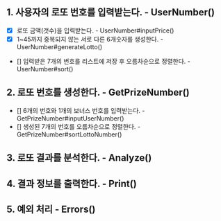 ## 1. 사용자의 로또 번호를 입력받는다.  - UserNumber()
- [x] 로또 금액(갯수)을 입력받는다.  - UserNumber#inputPrice()
- [x] 1~45까지 중복되지 않는 서로 다른 6개숫자를 생성한다.  - UserNumber#generateLotto()
- [] 입력받은 7개의 번호를 리스트에 저장 후 오름차순으로 정렬한다.  -UserNumber#sort()

## 2. 로또 번호를 생성한다.  - GetPrizeNumber()
- [] 6개의 번호와 1개의 보너스 번호를 입력받는다.  -GetPrizeNumber#inputUserNumber()
- [] 생성된 7개의 번호를 오름차순으로 정렬한다.  - GetPrizeNumber#sortLottoNumber()

## 3. 로또 결과를 분석한다.  - Analyze()

## 4. 결과 정보를 출력한다.  - Print()

## 5. 예외 처리  - Errors()